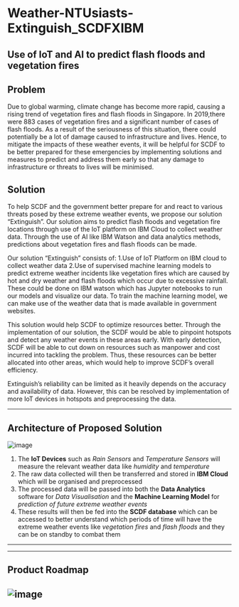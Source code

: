 # Weather-NTUsiasts-Extinguish_SCDFXIBM
Use of IoT and AI to predict flash floods and vegetation fires
---

## Problem
Due to global warming, climate change has become more rapid, causing a rising trend of vegetation fires and flash floods in Singapore. In 2019,there were 883 cases of vegetation fires and a significant number of cases of flash floods. As a result of the seriousness of this situation, there could potentially be a lot of damage caused to infrastructure and lives. Hence, to mitigate the impacts of these weather events, it will be helpful for SCDF to be better prepared for these emergencies by implementing solutions and measures to predict and address them early so that any damage to infrastructure or threats to lives will be minimised.

## Solution
To help SCDF and the government better prepare for and react to various threats posed by these extreme weather events, we propose our solution “Extinguish”. Our solution aims to predict flash floods and vegetation fire locations through use of  the IoT platform on IBM Cloud to collect weather data. Through the use of AI like IBM Watson and data analytics methods, predictions about vegetation fires and flash floods can be made. 

Our solution “Extinguish” consists of:
1.Use of IoT Platform on IBM cloud to collect weather data 
2.Use of supervised machine learning models to predict extreme weather incidents like vegetation fires which are caused by hot and dry weather and flash floods which occur due to excessive rainfall. These could be done on IBM watson which has Jupyter notebooks to run our models and visualize our data. To train the machine learning model, we can make use of the weather data that is made available in government websites. 

This solution would help SCDF to optimize resources better. Through the implementation of our solution, the SCDF would be able to pinpoint hotspots and detect any weather events in these areas early. With early detection, SCDF will be able to cut down on resources such as manpower and cost incurred into tackling the problem. Thus, these resources can be better allocated into other areas, which would help to improve SCDF’s overall efficiency. 

Extinguish’s reliability can be limited as it heavily depends on the accuracy and availability of data. However, this can be resolved by implementation of more IoT devices in hotspots and preprocessing the data.





---
## Architecture of Proposed Solution
![image](https://user-images.githubusercontent.com/70022847/121149438-3f14f900-c875-11eb-9d76-924edace2466.png)
1. The **IoT Devices** such as *Rain Sensors* and *Temperature Sensors* will measure the relevant weather data like *humidity* and *temperature*
2. The raw data collected will then be transferred and stored in **IBM Cloud** which will be organised and preprocessed
3. The processed data will be passed into both the **Data Analytics** software for *Data Visualisation* and the **Machine Learning Model** for *prediction of future extreme weather events*
4. These results will then be fed into the **SCDF database** which can be accessed to better understand which periods of time will have the extreme weather events like *vegetation fires* and *flash floods* and they can be on standby to combat them
---

















---
## Product Roadmap
![image](https://user-images.githubusercontent.com/70022847/121058581-10563e80-c7f3-11eb-826b-192366df737c.png)
---

